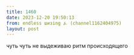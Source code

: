 ```yaml
---
title: 1460
date: 2023-12-20 19:50:13
from: endless шизing ⍼ (channel1162404975)
layout: post
---
```


чуть чуть не выдеживаю ритм происходящего
